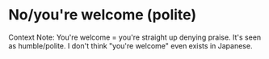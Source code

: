 # No/you're welcome (polite)
Context Note:
	You're welcome = you're straight up denying praise. It's seen as humble/polite. I don't think "you're welcome" even exists in Japanese.